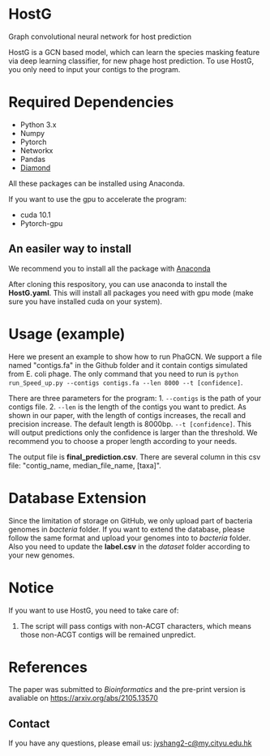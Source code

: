 # HostG
Graph convolutional neural network for host prediction


HostG is a GCN based model, which can learn the species masking feature via deep learning classifier, for new phage host prediction. To use HostG, you only need to input your contigs to the program.


# Required Dependencies
* Python 3.x
* Numpy
* Pytorch
* Networkx
* Pandas
* [Diamond](https://github.com/bbuchfink/diamond)

All these packages can be installed using Anaconda.

If you want to use the gpu to accelerate the program:
* cuda 10.1 
* Pytorch-gpu

## An easiler way to install
We recommend you to install all the package with [Anaconda](https://anaconda.org/)

After cloning this respository, you can use anaconda to install the **HostG.yaml**. This will install all packages you need with gpu mode (make sure you have installed cuda on your system).

# Usage (example)
Here we present an example to show how to run PhaGCN. We support a file named "contigs.fa" in the Github folder and it contain contigs simulated from E. coli phage. The only command that you need to run is `python run_Speed_up.py --contigs contigs.fa --len 8000 --t [confidence]`. 

There are three parameters for the program: 1. `--contigs` is the path of your contigs file. 2. `--len` is the length of the contigs you want to predict. As shown in our paper, with the length of contigs increases, the recall and precision increase. The default length is 8000bp. `--t [confidence]`. This will output predictions only the confidence is larger than the threshold. We recommend you to choose a proper length according to your needs.

The output file is **final_prediction.csv**. There are several column in this csv file: "contig_name, median_file_name, [taxa]".

# Database Extension
Since the limitation of storage on GitHub, we only upload part of bacteria genomes in *bacteria* folder. If you want to extend the database, please follow the same format and upload your genomes into to *bacteria* folder. Also you need to update the **label.csv** in the *dataset* folder according to your new genomes. 

# Notice
If you want to use HostG, you need to take care of:
1. The script will pass contigs with non-ACGT characters, which means those non-ACGT contigs will be remained unpredict.


# References
The paper was submitted to *Bioinformatics* and the pre-print version is avaliable on https://arxiv.org/abs/2105.13570


## Contact
If you have any questions, please email us: jyshang2-c@my.cityu.edu.hk

